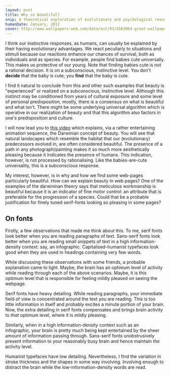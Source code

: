 ```yaml
---
layout: post
title: Why so beautiful? 
snip: A theoretical exploration of evolutionary and psychological reasons justifying why some web-pages look to good to be true and others are simply hard to look at. 
humanDate: January, 2012
cover: http://www.wallpapers-web.com/data/out/93/4563064-great-wallpapers.jpg
---
```


I think our instinctive responses, as humans, can usually be explained by their having evolutionary advantages.  We react peculiarly to situations and stimuli because our reactions enhance our chances of survival, both as individuals and as species.  For example, people find babies cute universally.  This makes us protective of our young.  Note that finding babies cute is not a rational decision.  It is on a subconscious, instinctive level.  You don't **decide** that the baby is cute; you **find** that the baby is cute.

I find it natural to conclude from this and other such examples that beauty is "experienced" or realized on a subconscious, instinctive level.  Although this instinct may be conditioned from years of cultural exposure and some level of personal predisposition, mostly, there is a consensus on what is beautiful and what isn't.  There might be some underlying universal algorithm which is operative in our realization of beauty and that this algorithm also factors in one's predisposition and culture.

I will now lead you to [this video][1] which explains, via a rather entertaining animation sequence, the Darwinian concept of beauty.   You will see that natural landscapes which resemble the habitat that our (evolutionary) predecessors evolved in, are often considered beautiful.  The presence of a path in any photograph/painting makes it so much more aesthetically pleasing because it indicates the presence of humans.  This indication, however, is not processed by rationalising.  Like the babies-are-cute universality, this is a subconscious response.

My interest, however, is in why and how we find some web-pages particularly beautiful.  How can we explain beauty in web pages?  One of the examples of the darwininan theory says that meticulous workmanship is beautiful because it is an indicator of fine motor control: an attribute that is preferable for the progression of a species.  Could that be a probable justification for finely tuned serif-fonts looking so pleasing in some pages?   


On fonts
---

Firstly, a few observations that made me think about this.  To me, serif fonts look better when you are reading paragraphs of text.  Sans-serif fonts look better when you are reading small snippets of text in a high information-density context: say, an infographic.  Capitalised-humanist typefaces look good when they are used in headings containing very few words. 

While discussing these observations with some friends, a probable explanation came to light.  Maybe, the brain has an optimum level of activity while reading through each of the above scenarios.  Maybe, it is this optimum level that is responsible for feeling mildly pleased on seeing the webpage. 

Serif fonts have heavy detailing.  While reading paragraphs, your immediate field of view is concentrated around the text you are reading.  This is too little information in itself and probably excites a minute portion of your brain.  Now, the extra detailing in serif fonts compensates and brings brain activity to *that* optimum level, where it is mildly pleasing.

Similarly, when in a high information-density context such as an infographic, your brain is pretty much being kept entertained by the sheer amount of information passing through.  Sans-serif fonts unobstrusively present information to your reasonably busy brain and hence maintain *the* activity level. 

Humanist typefaces have low detailing. Nevertheless, I find the variation in stroke thickness and the shapes in some way involving.  Involving enough to distract the brain while the low-information-density words are read.

[1]: http://www.youtube.com/watch?v=PktUzdnBqWI
